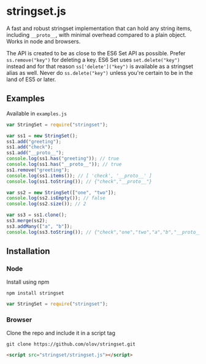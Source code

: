 # stringset.js
A fast and robust stringset implementation that can hold any string items,
including `__proto__`, with minimal overhead compared to a plain object.
Works in node and browsers.

The API is created to be as close to the ES6 Set API as possible. Prefer
`ss.remove("key")` for deleting a key. ES6 Set uses `set.delete("key")`
instead and for that reason `ss['delete']("key")` is available as a
stringset alias as well. Never do `ss.delete("key")` unless you're
certain to be in the land of ES5 or later.



## Examples
Available in `examples.js`

```javascript
var StringSet = require("stringset");

var ss1 = new StringSet();
ss1.add("greeting");
ss1.add("check");
ss1.add("__proto__");
console.log(ss1.has("greeting")); // true
console.log(ss1.has("__proto__")); // true
ss1.remove("greeting");
console.log(ss1.items()); // [ 'check', '__proto__' ]
console.log(ss1.toString()); // {"check","__proto__"}

var ss2 = new StringSet(["one", "two"]);
console.log(ss2.isEmpty()); // false
console.log(ss2.size()); // 2

var ss3 = ss1.clone();
ss3.merge(ss2);
ss3.addMany(["a", "b"]);
console.log(ss3.toString()); // {"check","one","two","a","b","__proto__"}
```



## Installation

### Node
Install using npm

    npm install stringset

```javascript
var StringSet = require("stringset");
```

### Browser
Clone the repo and include it in a script tag

    git clone https://github.com/olov/stringset.git

```html
<script src="stringset/stringset.js"></script>
```
